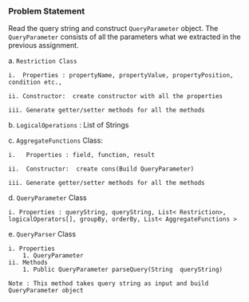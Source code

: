 ### Problem Statement

Read the query string and construct `QueryParameter` object. The `QueryParameter` consists of all the parameters what we extracted in the previous assignment. 

a. `Restriction Class`

	i.  Properties : propertyName, propertyValue, propertyPosition, condition etc.,

	ii. Constructor:  create constructor with all the properties

	iii. Generate getter/setter methods for all the methods

b.  `LogicalOperations` :  List of Strings

c.  `AggregateFunctions` Class:

	i.   Properties : field, function, result

	ii.  Constructor:  create cons(Build QueryParameter)	

    iii. Generate getter/setter methods for all the methods

d. `QueryParameter` Class
	
	i. Properties : queryString, queryString, List< Restriction>, logicalOperators[], groupBy, orderBy, List< AggregateFunctions >

e. `QueryParser` Class

	i. Properties
		1. QueryParameter
	ii. Methods
		1. Public QueryParameter parseQuery(String  queryString)

	Note : This method takes query string as input and build QueryParameter object
